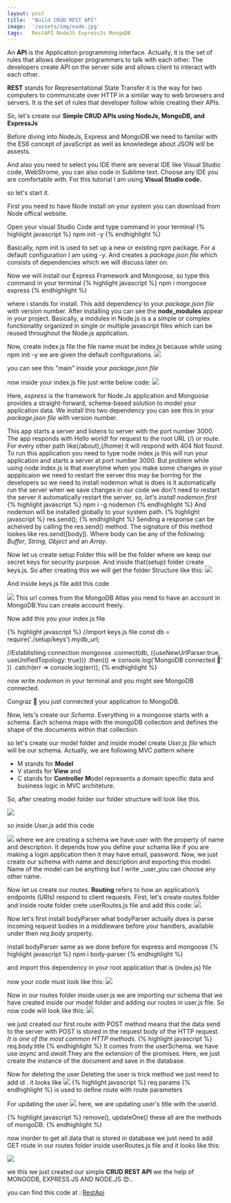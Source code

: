 ```yaml
---
layout: post
title:  "Build CRUD REST API"
image:  '/assets/img/node.jpg'
tags:   RestAPI NodeJS ExpressJs MongoDB
---
```


An **API** is the Application programming interface. Actually, it is the set of rules that allows developer programmers to talk with each other. The developers create API on the server side and allows client to interact with each other.

**REST** stands for Representational State Transfer it is the way for two computers to communicate over HTTP in a similar way to web browsers and servers. It is the set of rules that developer follow while creating their APIs.

So, let's create our **Simple CRUD APIs using NodeJs, MongoDB, and ExpressJs**

Before diving into NodeJs, Express and MongoDB we need to familar with the ES6 concept of javaScript as well as knowledege about JSON will be assests.

And also you need to select you IDE there are several IDE like Visual Studio code, WebStrome, you can also code in Sublime text. Choose any IDE you are comfortable with. For this tutorial I am using **Visual Studio code.**

so let's start it.

First you need to have Node install on your system you can download from Node offical website.

Open your visual Studio Code and type command in your terminal
{% highlight javascript %}
npm init -y
{% endhighlight %}

Basically, npm init is used to set up a new or existing npm package. For a default configuration I am using -y. And creates a _package.json file_ which consists of dependencies which we will discuss later on.

Now we will install our Express Framework and Mongoose, so type this command in your terminal
{% highlight javascript %}
npm i mongoose express 
{% endhighlight %}

where i stands for install. This add dependency to your _package.json file_ with version number. After installing you can see the **node_modules** appear in your project. Basically, a modules in Node.js is a a simple or complex functionality organized in single or multiple javascript files which can be reused throughout the Node.js application.

Now, create index.js file the file name must be index.js because while using npm init -y we are given the default configurations.
![]({{site.baseurl}}/assets/img/index.PNG)

you can see this "main" inside your _package.json file_ 

now inside your index.js file just write below code:
![]({{site.baseurl}}/assets/img/app.PNG)

Here, _express_ is the framework for Node.Js application and Mongoose provides a straight-forward, schema-based solution to model your application data. We install this two dependency you can see this in your _package.json file_ with version number.

This app starts a server and listens to server with the port number 3000. The app responds with Hello world! for request to the root URL (/) or route. For every other path like(/about),(/home) it will respond with 404 Not found. To run this application you need to type node index.js this will run your application and starts a server at port number 3000. But problem while using node index.js is that everytime when you make some changes in your appplicaion we need to restart the server this may be borring for the developers so we need to install nodemon what is does is it automatically run the server when we save changes in our code we don't need to restart the server it automatically restart the server.
_so, let's install nodemon first_
{% highlight javascript %}
npm i -g nodemon 
{% endhighlight %}
And nodemon will be installed globally to your system path.
{% highlight javascript %}
res.send();
{% endhighlight %}
Sending a response can be acheived by calling the res.send() method. The signature of this method lookes like res.send([body]). Where body can be any of the following: _Buffer_, _String_, _Object_ and an _Array_.

Now let us create setup Folder this will be the folder where we keep our secret keys for security purpose. And inside that(setup) folder create keys.js. So after creating this we will get the folder Structure like this:
![]({{site.baseurl}}/assets/img/keys.PNG)

And inside keys.js file add this code

![]({{site.baseurl}}/assets/img/mongoose.PNG)
This url comes from the MongoDB Atlas you need to have an account in MongoDB.You can create account freely.

Now add this you your index.js file

{% highlight javascript %}
//import keys.js file
const db = require('./setup/keys').mydb_url;

//Establishing connection
mongoose
        .connect(db, ({useNewUrlParser:true, useUnifiedTopology: true}))
        .then(() => console.log('MongoDB connected 🙂' ))
        .catch(err => console.log(err));
{% endhighlight %}

now write _nodemon_ in your terminal and you might see MongoDB connected.

Congraz 🙂 you just connected your application to MongoDB.

Now, lets's create our _Schema_. Everything in a mongoose starts with a schema. Each schema maps with the mongoDB collection and defines the shape of the documents within that collection.

so let's create our model folder and inside model create _User.js file_ which will be our schema.
Actually, we are following MVC pattern where
 * M stands for **Model**
 * V stands for **View** and 
 * C stands for **Controller** 
 **M**odel represents a domain specific data and business logic in MVC architeture.

So, after creating model folder our folder structure will look like this.

![]({{site.baseurl}}/assets/img/model.PNG)

so inside _User.js_ add this code

![]({{site.baseurl}}/assets/img/user.PNG)
where we are creating a schema we have user with the property of name and description. It depends how you define your schama like if you are making a login application then it may have email, password. Now, we just create our schema with name and description and exporting this model. Name of the model can be anything but I write _user_you can choose any other name.

Now let us create our routes. **Routing** refers to how an application’s endpoints (URIs) respond to client requests. 
First, let's create routes folder and inside route folder crete userRoutes.js file
and add this code:
![]({{site.baseurl}}/assets/img/userRoute.PNG)

Now let's first install bodyParser what bodyParser actually does is parse incoming request bodies in a middleware before your handlers, available under then _req.body_ property.

install bodyParser same as we done before for express and mongoose 
{% highlight javascript %}
npm i body-parser
{% endhighlight %}

and import this dependency in your root application that is (index.js) file

now your code must look like this:
![]({{site.baseurl}}/assets/img/indexbody.PNG)

Now in our routes folder inside user.js we are importing our schema that we have created inside our model folder and adding our routes in user.js file. So now code will look like this: 
![]({{site.baseurl}}/assets/img/save.PNG)

we just created our first route with POST method means that the data send to the server with POST is stored in the request body of the HTTP request. _It is one of the most common HTTP methods._
{% highlight javascript %}
req.body.title
{% endhighlight %}
It comes from the userSchema. we have use _async_ and _await_.They are the extension of the promises. 
Here, we just create the instance of the document and save in the database. 

Now for deleting the user 
Deleting the user is trick method we just need to add id . it looks like 
![]({{site.baseurl}}/assets/img/delete.PNG)
{% highlight javascript %}
req.params
{% endhighlight %}
is used to define route with route parameters

For updating the user 
![]({{site.baseurl}}/assets/img/update.PNG)
here, we are updating user's title with the userId.

{% highlight javascript %}
remove(), updateOne() these all are the methods of mongoDB.
{% endhighlight %}

now inorder to get all data that is stored in database we just need to add GET route in our routes folder inside userRoutes.js file
and it looks like this:

![]({{site.baseurl}}/assets/img/getalldata.PNG)

we this we just created our simple **CRUD REST API** we the help of MONGODB, EXPRESS.JS AND NODE.JS 😍..

you can find this code at : [RestApi](https://github.com/kedarSedai/Restapi)